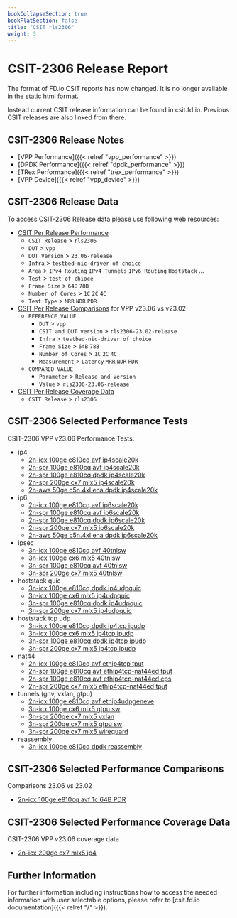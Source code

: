 ```yaml
---
bookCollapseSection: true
bookFlatSection: false
title: "CSIT rls2306"
weight: 3
---
```


# CSIT-2306 Release Report

The format of FD.io CSIT reports has now changed. It is no longer available
in the static html format.

Instead current CSIT release information can be found in csit.fd.io.
Previous CSIT releases are also linked from there.

## CSIT-2306 Release Notes

- [VPP Performance]({{< relref "vpp_performance" >}})
- [DPDK Performance]({{< relref "dpdk_performance" >}})
- [TRex Performance]({{< relref "trex_performance" >}})
- [VPP Device]({{< relref "vpp_device" >}})

## CSIT-2306 Release Data

To access CSIT-2306 Release data please use following web resources:

- [CSIT Per Release Performance](https://csit.fd.io/report/)
  - `CSIT Release` > `rls2306`
  - `DUT` > `vpp`
  - `DUT Version` > `23.06-release`
  - `Infra` > `testbed-nic-driver of choice`
  - `Area` > `IPv4 Routing` `IPv4 Tunnels` `IPv6 Routing` `Hoststack` ...
  - `Test` > `test of chioce`
  - `Frame Size` > `64B` `78B`
  - `Number of Cores` > `1C` `2C` `4C`
  - `Test Type` > `MRR` `NDR` `PDR`
- [CSIT Per Release Comparisons](https://csit.fd.io/comparisons/) for VPP
  v23.06 vs v23.02
  - `REFERENCE VALUE`
    - `DUT` > `vpp`
    - `CSIT and DUT version` > `rls2306-23.02-release`
    - `Infra` > `testbed-nic-driver of choice`
    - `Frame Size` > `64B` `78B`
    - `Number of Cores` > `1C` `2C` `4C`
    - `Measurement` > `Latency` `MRR` `NDR` `PDR`
  - `COMPARED VALUE`
    - `Parameter` > `Release and Version`
    - `Value` > `rls2306-23.06-release`
- [CSIT Per Release Coverage Data](https://csit.fd.io/coverage/)
  - `CSIT Release` > `rls2306`

## CSIT-2306 Selected Performance Tests

CSIT-2306 VPP v23.06 Performance Tests:

- ip4
  - [2n-icx 100ge e810cq avf ip4scale20k](https://csit.fd.io/report/#eNrtVstuwjAQ_JpwqRbZG4f00gM0_4FcZylRQ3BtEwFfX4OQNlFbiUpQLj74pRlrxzsayT5sHS09tS9ZscjKRYZlU8cpy-dPcXGtx1zMoLcWMJ_GnaOWtCfADhqzBynEO6GV9CyF-QTdr6CxCmbqDaQBCuvTKQ5vdEsoPsB1NXS1O5XA10uJb_UYrXeB0ahihPTkGBzJY5pdHwac30QzXzvSfCEqZyiQH4j5-W3MXjm9Id8cia_ErjBuYuMZkmZcJxzsAL00rKzOjH9yySaX_uaSvZ9LmLJ0vUv4qCxhytKtXLpjllTK0vUuqUdlSaUs3colzlJRTbqt25z_ekX1BWCVro4)
  - [2n-spr 100ge e810cq avf ip4scale20k](https://csit.fd.io/report/#eNrtVstOwzAQ_JpwQYvsjdNw4UDJfyDjbGlEmpq1iVS-HreqtIkAqUgtvfjgl2asHe9oJIe4ZXoO1D8U1bKolwXWXZumony8TQv3AUu1gNF7wPIu7Zh6soEABwieQSv1Sug13Wvl3sGOK-i8gYV5Ae2A4np_SiM42xOqN-ChhaHlfQl8Opb4Vk_Q9iMKmlTMkJFYwJk8ofn1bsL5TbTwLZOVC0m5QJHCRMzPbxP2iu2GQvdJciV1RXCXGi-QdvM6cecn6LFhdXNg_JNLPrv0N5f85VzCnKXTXcJrZQlzls7l0gWzZHKWTnfJXCtLJmfpXC5JlqrmZtjy5vDXq5ovlPOvWg)
  - [2n-spr 100ge e810cq dpdk ip4scale20k](https://csit.fd.io/report/#eNrtVkFOwzAQfE24oEXOxmm4cGjJP5CxFxo1Tc3aVCqvx60qbSLgEKmlFx_i2JpdzXhHIznEHdNLoP6pqFdFsyqw6Vxaimp5n37cB6zUAvbeA1YPacfUkwkEOEDwDKVS74S-pMdS2Q9w3m2g8xoW-hVKCxTXx1P6gjU9odoADw4Gx0cOfD5z_CAU1H1GQZOMCbInFnCiT8r8-jCq-VO1NBgmIx1JukCRwkjN75eT6jc2WwrdF0lLGovgNo1eoNJOeeLBj9DzxJr2VPFfPvns00yf_BV9wpynGT7hzfKEOU8X8-maedI5TzN80jfLk855uphPkqe6vRt2vD29--r2GxR2tCI)
  - [2n-spr 200ge cx7 mlx5 ip4scale20k](https://csit.fd.io/report/#eNrtVkFqwzAQfI17KVvstRyfemjqfwRV3jamsiNWqkny-iohsDZtD4akuehgWWJ2mdEOA_Jhx7TxZJ-zap3V6wzrro1LVr48xh9bj2W-gtE5wPIp7pgsaU-AA3jHgHn-QegKs69H0gF6u6-gcwpW6g0KAxS2p1P8vNGWMP8EHloYWj6R4OuF5AejoO1XEDTqmCEjsYAzgVLmtodJzd-ypUMzaWmJ2gUK5Cdyfr-dVL-z7sl3R5KWOBfBTRy-QIWZ84SDm6CXkdXNueLfnHLJqaVOuVs6hSlTS5zC-2UKU6au59RNM6VSppY4pe6XKZUydT2nJFNV8zDsuD-_AavmGw0uvhI)
  - [2n-aws 50ge c5n.4xl ena dpdk ip4scale20k](https://csit.fd.io/report/#eNrtl01OwzAQhU8TNmhQ7NQNGxYtuUdl4oFGTd2RbVqV0-NElSaBChWpJSy8yJ_ei2Yyn55G8WHncOWxfcrUMiuXmSwbE09ZsbiPF9d6WeRz2BOBLB7incMWtUeQFvTBg8rfUJBAq8GQ2UBDMxBKPL6AqAHDunuOh691izLfgLMGrHFdBfl8qvCtHKvmPbAamxgpe3QsjrpjG62PA8_ZntmsHWp2x7ZZCugHnZz_MHa_Or1F33wgv9IPhR11HPtArMeVwpEG6mleZdU7_oYRJUa_YkQ3YyRTji5mJCfKkUw5uhKjW-RoPkvb6AuhOJL_s4t-5kOJz8R7qOOTttClfOQk-Ukb6Dp8OD-qurM7t-3_i1T1CXgFjgk)
- ip6
  - [2n-icx 100ge e810cq avf ip6scale20k](https://csit.fd.io/report/#eNrtVstqwzAQ_Br3UrZIazvOpYcm_o-iypvG1HHUlWKafn2VEFibtpBC0lx00IsZsaMdBuTDlunZU_eYlYusWmRYtU2csvzpPi7ceczVDAbnAPOHuGPqyHgC7KG1H6CVeiV0muZa2XcwwwpaN4Nq_gLaAoX14RSHt6YjVG_AfQN9w4cSuDyV-FZP0GYXBI0qJshALOBEntDcej_i_CZa-IbJyIWoXKBAfiTm57cJe8VmQ779JLkSuyK4jY0XSNtpnbB3I_TUsKo-Mv7JJZdc-ptL7nouYcrS-S7hrbKEKUuXcumKWSpSls53qbhVloqUpUu5JFkq67t-y5vjX6-svwD4Z68S)
  - [2n-spr 100ge e810cq avf ip6scale20k](https://csit.fd.io/report/#eNrtVstqwzAQ_Br3UrZIazvOpYek_o-gypvG1HHUlWJIv75KCKxNW0ghaS466MWM2NEOA_Jhx7Ty1D1n5TKrlhlWbROnLF88xoU7j7maweAcYP4Ud0wdGU-APXjHoJV6I3Sa5lrZDzDDGlo3g2r-CtoChc3xFIe3piNU78B9A33DxxL4ci7xrZ6gzT4IGlVMkIFYwIk8obnNYcT5TbTwDZORC1G5QIH8SMzPbxP2ms2WfPtJciV2RXAbGy-QttM64eBG6LlhVX1i_JNLLrn0N5fc7VzClKXLXcJ7ZQlTlq7l0g2zVKQsXe5Sca8sFSlL13JJslTWD_2Ot6e_Xll_ASzUr94)
  - [2n-spr 100ge e810cq dpdk ip6scale20k](https://csit.fd.io/report/#eNrtVkFOwzAQfE24oEX2Jml64UDJP5CxFxo1TRfbVCqvx60qbSLgEKmlFx_i2JpdzXhHIznEnaeXQP1jUa-KZlVg07m0FOXTffr5PmCpFrBnBiwf0s5TTyYQ4ACBPWil3glZ01Ir-wGO3QY6XkCzfAVtgeL6eEpfsKYnVBvwg4PB-SMHPp85fhAK6j6joEnGBNmTF3CiT8p4fRjV_KlaGownIx1JukCRwkjN75eT6jdvthS6L5KWNBbBbRq9QNpOeeKBR-h5Yk17qvgvnzj7NNMnvqJPmPM0wye8WZ4w5-liPl0zT1XO0wyfqpvlqcp5uphPkqe6vRt2fnt699XtN68etKY)
  - [2n-spr 200ge cx7 mlx5 ip6scale20k](https://csit.fd.io/report/#eNrtVkFOwzAQfE24oEXJJqm5cGjJP5BxFhrhpNbaRC2vx60qbSLgEKmlFx_i2JpdzXhHI9mHHdOLJ_uU1ZtMbTJUXRuXrFzfxx9bj2W-gtE5wPIh7pgsaU-AA3jHgHn-TugKs1cj6QC93dfQuRWox1coDFDYHk_x80ZbwvwDeGhhaPlIgs9nkh-MgrafQdCoY4aMxALOBEqZ2x4mNX_Llg7NpKUlahcokJ_I-f12Uv3GuifffZG0xLkIbuLwBSrMnCcc3AQ9j0w1p4p_c8olp5Y65a7pFKZMLXEKb5cpTJm6nFNXzVSVMrXEqep2mapSpi7nlGSqbu6GHfenN2DdfAOqrL6W)
  - [2n-aws 50ge c5n.4xl ena dpdk ip6scale20k](https://csit.fd.io/report/#eNrtV8tOwzAQ_JpwQYvijVxz4UDJfyATLzRq6lq2KWq_vm5UaRPooUgJ5eBDXpqJdrKj0Sghbj29BuqeCrks1LJA1Zp0Kqrn-3TxXcCqXMDOOcDqId156kgHArSgvwLI8oOEE2Q1GGfW0LoFCCke30A0QHF1ek5HaHRHWK7BWwPW-NMEfDlP-DGOUfMZGU0iRsiOPIMjdUxzq_2Ac1Ezk7Unzewkm6FIYaDk8ocx-93rDYX2QPxKvxRmNGntA7AZT4p7N0DP-1J1z_gbj1z26Fceudk8wpyjqz3CG-UIc44m8miOHKncRt8dUv-pi1Ruosn8mSs_uYWu9Qdvkp_cQNP4w_mR9Z3d-k3_XyTrI3nWjpE``)
- ipsec
  - [3n-icx 100ge e810cq avf 40tnlsw](https://csit.fd.io/report/#eNrtmEtuwyAQQE_jbqqpbIzjbLpI6ntUBE8SJH8oUDfu6YvdSNiqKrVVsLtg449mgIGnJ43QplX4rLF6jLJ9lO8jkovSPqJ0d29fqtIkjTfQSQkkfbBfCitkGiFtQPALJHF8QiIT3CYxfwHWHYGrXpoWkizZHiDhgOYsJBVSI6exaSr9Bvb_MEwiGgMMNck2J15DU6phZfJ0XflLGS5avhoXtcXNIh0qF5xV7dLkuXc53-7F5TOFzA343KKLGtSTen66YTf-qFiNWryjm2Q8PpfBLaZJkM_XNr2cRK_nmBdjxrpMZWB6E6bSM1MSPPXAlKzqKQmeLs7Ut6c0eOqBKV3VUxo8XZypP09FLS6h7f0r0uH0_lvX-2uiQdKbEPXsaGh5PRAlazoaGt7FiXp2NLS7HojSNR0Nze7iRJ2jWXHXtKoe73qz4gMoCiw-)
  - [3n-icx 100ge cx6 mlx5 40tnlsw](https://csit.fd.io/report/#eNrtmM1OhDAQgJ8GL2YMlMJ68eDKexi2jLtN-GnauoJPb8FNBmJM1GzBQy_8ZKbttF--ZFJjO43PBuuHKNtHu33EdrJyjyh9vHUvXRuWxjmclQKW3rkvjTWWBiFtQYoekjg-IlOJ6POqh6buMxB6ULaDJEvuD5AIQHuSiktlUPDYtrV5A_d_GCeRrYUSDcvyo2igrfS4Mnu6rPylDIpWr5airrhF5IyagouqKU2dBsr5di-UX2osacDnFilq0czq-emGafyLLhs08h1pkun4KEM4TLOgWK5tBzWLXs5xV0wZ2zJVgelVmCrPTFnw1ANTtqmnLHi6OlPfnvLgqQemfFNPefB0dab-PJWN7EPb-1ek4-n9t67310SDpFch6tnR0PJ6IMq2dDQ0vKsT9exoaHc9EOVbOhqa3dWJkqNZcdN2upnuerPiA78JNZ4)
  - [3n-spr 100ge e810cq avf 40tnlsw](https://csit.fd.io/report/#eNrtmM1OhDAQgJ8GL2YMLWXZiwdX3sOUMrvbhJ_aVhSfXsBNCjEmarbgoRd-MtN22i9fMqmxrcYng9V9lB6i7BDRTJbDI0oeboeXrgxN4h10SgFN7oYvjRVyg5A0BRilgcTxCakiuCexeAbeHUHoXtkWSEr2BRABaM9SMakMChbbpjKvMPwX4yyyscDR0HR3EjU0pR6Xpo-Xpb_U4aLli3XRobpFpEPtgouyXZo69y7n-824AVwjdyM-9-iiFs2soJ_u2I0_al6jke_oJpnOz2WIAdQsKJZr217NopeDzPIpY2OqKlC9DlXlmyoNrvqgSrd1lQZX16fq3VUWXPVBlW3rKguurk_Vo6uylm-hBf4z1PH4_l0H_GumQdTrMPXtaWh_fTClm3oamt_1mfr2NLS-PpiyTT0Nje_6TJ2naX7TtLqe7oDT_ANkjjcG)
  - [3n-spr 200ge cx7 mlx5 40tnlsw](https://csit.fd.io/report/#eNrtmM1OxCAQgJ-mXsyYlsLWi4dd-x6GpeMuSX8IYG19etu6CW1MjMZFPHDpT2aAgS9fMsHYTuOTwfohYYekOCSkkNX0SPL97fTStSF5uoNeKSD53fSlsUZuEPKWg1EaSJqekKhMDEWP3EJTDwyEHpXtIGPZ_REyAWjPUlGpDAqa2rY2rzD9H-d5ZGuBoyFsdxINtJWeFyePl8U_VeKi1Yt10am-TaRH7YKbwl2aOo8u56vtuCFcI3djPnbpohbNqqTv7tmNf9a8QSPf0E2ynKDLEBOsVVBs17ajWkUvR1mUS0ZwsiqSvRZZ5Z8sic76IUtCO0uisyHI_oGzNDrrhywN7SyNzoYg69VZ2cghtsa_ADsf4D_sjH_MNQp7La7-fY1tsR-uJLCvsSkOwdW_r7El9sOVBvY1NsQhuDpfWXnTdrpZ7oxZ-Q4xpFRe)
- hoststack quic
  - [3n-icx 100ge e810cq dpdk ip4udpquic](https://csit.fd.io/report/#eNrlVctOwzAQ_JpwQYtsh5BeOLTkP5BjL8Sq27hep6J8PW5UsYmg1x6ai21pZvY1WplSH_Gd0L8W1aaoN4Wqnc1HUa4f8xU9qVK8wDEEUOVTfkX0qAmh3IMzXyCF-EQVJK6kMAewwW6h6ylR0mYLUq1EC9IApg5ceB5sOAzOtOcAOSSaroc20Dmfervk-5OcUTskRrN-hhwxMjirlWmhOzHnegcs0BE1K34bY0JCmtR0vU1WfES9Q3LfyLJxTMww2ZIJaObZ0ilM0Mv06mZk3Mg_Mtpj5nspaAE-_tfunfq5LDvv2c1lLeeNd7NqHvZ93I1_ZtX8ALrmCdg)
  - [3n-icx 100ge cx6 mlx5 ip4udpquic](https://csit.fd.io/report/#eNrlVUFuwyAQfI17qbYCXMe99NDE_4gw3taoOKYsjpy-vsSKurbaXHNwLoA0M8zujhAU-4B7QveaFdus3GaqtE1asvztMW3BkcrFBo7eg8qf0imgQ00I-QGsGUEK8YHKSzNumhE6NxbQ9hQpavMJUr2IGqQBjC1Y_zw0_muwpj7r041o2h5qT2c7tbvY_fFmtBkio0m_QI4YGFyUyjTfnphztQHm64CaBb99MSEizUq63iUr3oPukOw3smyaEjNMCmQGmqVbPPkZehleWU2M26RHRjuUwjgpaP0p_tftOtO8qzBXnOVdPcwbv8uiejj0oZv-yqL6AfuHCcg)
  - [3n-spr 100ge e810cq dpdk ip4udpquic](https://csit.fd.io/report/#eNrlVctugzAQ_Bp6qbayTSm59NCU_4iMvS0oJGy8JlLy9XVQ1AX1ccwhXGxLM7Ov0coc-4Abxu41K9ZZuc5M2fp0ZPnbY7pCxyZXL3AkApM_pVfADi0j5PsamAJopT7RkMaVVu4AnvwWmp4jR-u2oM1K1aAdYGygpefB02FoXX2JkGKia3qoiS8Jzfs14Y_sgvohCpr0M-SIQcBZsUKj5iScf1oQhQ1oRfLdmRAi8qSov_sUxUewO-T2jCIb5yQMl0yZgG6eLZ5ogl7HV1Yj41YOsrMdJn6nFS_Byd_6vVdHF2boXfu5sAW98X4W1cO-D7vx7yyqL3lpDXA)
  - [3n-spr 200ge cx7 mlx5 ip4udpquic](https://csit.fd.io/report/#eNrlVctugzAQ_Bp6qbayTQi99JCU_4iM2RZUE1yvQUm-Pg6KsqA-jjmEi21pZvY1WplC53FHaN-SbJvk20TlTRWPJN08x8tbUqlYw-AcqPQlvjxa1ISQ7jWQ86CE-ETlpDnkA-oArT1kUHcUKGjzBVK9ihKkAQw1NG7VV-67b0x5CRGDoqk7KB1dMqr3a8Yf6Rmt-sBo1M-QAT2Ds2qZ5uojc_7rgSXao2bNrTUmBKRJVX83yooPr1uk5oQsGwfFDBNtmYBmni0c3QS9zi8vRsbdPCSjLUphrBS0CC9_a_hhPV2apY_t6NKW9M47mhVP-8634x-aFWchkBQI)
- hoststack tcp udp
  - [3n-icx 100ge e810cq dpdk ip4tcp ipudp](https://csit.fd.io/report/#eNrlVctOwzAQ_JpwQYv8aBouHCj5D-TYWxLVbYzXrShfjxtVbCJUeoJDc7Etz4x3xyPLlPqIr4T-qShXRbUqVNW5PBT6-T5P0ZPSYgmHEEDph7yK6NEQgt5BZz9ACvGGKkh8lMK-gwtuA21PiZKxG5CLpWhAWsDUQhcWyYbmJPYu5HN64_ImxrWGJtCpqHo5F_3RAaNunxjNfU2QA0YGJw0zLbRH5ly2wQIT0bDi2x0TEtKopyteWbaOZovUfSJrhwtjhs3hjEA7LZmOYYSer7CqB8Y_JEnWeJTWS0FzCfQ3y7eR697N54Ve8nozSc7thV6x_Pe5lvXdro_b4S8t6y_g7REe)
  - [3n-icx 100ge cx6 mlx5 ip4tcp ipudp](https://csit.fd.io/report/#eNrlVcFuwyAM_ZrsMnkC0iSnHdblPyYC7hKNNAjTKt3Xj0bVnGjqeuqluQDiPWM_P1lQHAJ-ELrXrNhm1TZTVWfTkuVvz2kLjlQuSjh6Dyp_SaeADjUh5HvozAhSiE9UXpqxtCP0biygHShS1OYL5KYUDUgDGFvo_CYa35xjnfXpmUHbdIlhl0Pj6ZxTvV9y_imAUXuIjKayFsgRA4OLepnm2xNzrqpgvg6oOeBXHBMi0qykG1I5bBd0j9R9I8dO_WKGSdbMQLNMGU9-hl46WNUT4_4-ktEOpXFS0Ers_E_xQ7h6sKuZzmtSH8XHlU3nDcX3d7Won_ZD6Kc_tKh_AANWEQ4)
  - [3n-spr 100ge e810cq dpdk ip4tcp ipudp](https://csit.fd.io/report/#eNrlVUFuwyAQfI17qbYCO4576SGp_1Fh2NRWSLxlSaT09SVW1LVVNTm1h_gCiJlhdxghOPYB3xj9S1aus2qd5VXn0pAVq8c0Bc95oZZwJIK8eEqrgB4NIxT7BpgCaKXeMSeNz1rZD3DkttD2HDkauwW9WKoGtAWMLXS0iJaas9o7Sgf1xqVNDJsCGuJz1fz1UvVHC4K6QxQ0NTZBjhgEnHQsNGpPwrniQxQmoBHJtz0hRORRUzfMimwTzA65-0TRDjcmDJviGYF2WjKeaIRe7rCqB8Z_ZMnWeNTWa8WzifSa5ztJ9uBm9Ep_M3s_Wc7uld7w_PfJlvXDvg-74U8t6y_oFxS2)
  - [3n-spr 200ge cx7 mlx5 ip4tcp ipudp](https://csit.fd.io/report/#eNrlVUFuwyAQfI17qbbCEMenHpr6HxWGTW0Vx4glVpLXh1hR11bV5NQe4gsgZobdYYSg2Af8IHSvWbHJyk0my9amIVNvz2kKjqQSaxi8B6le0iqgQ00IaqeBfAApxCdKn5tDOaCO0LlDAU1PkaI2X5Cv1qKG3ADGBlq_isbXF7mzPp3Ua5s2MWwV1J4uZeX7teyPHhi1-8ho6myGDBgYnLXMNN8cmXPLCEt0QM2ab39MiEiTru64Zdk26A6pPSFrxytjhkkBTUAzLxmPfoJeL7GsRsa_pElGO8yNywUtJ9Rbph8l271d0kv9ze0Dpbm8l3rH9N9nW1RPuz50499aVGf85RtO)
- nat44
  - [2n-icx 100ge e810cq avf ethip4tcp tput](https://csit.fd.io/report/#eNrtVl1PhDAQ_DX4Ytb0gxZ88MGT_2G4sickd9za9ojnr7ecJIUoiYlGI-GllM4su9PJJDh_tPjocH-XqE2SbRKRNVVYEnl_HR5274RkGjoiEPIm7CzusXQIooXGvABn7AkFccw5M89QdjtoKO2Pt8ANoK_DqzfUn277upozkQJpCU6nigvwdPLQVrZvKh6Gph8miGh18hENc02QDm0EJwNHGtXnEWdORuSXFstYEHREyKMbDfNFsbF8Z8sDuuYV4zf6i4sEE8wZYWba2Z9phA5XmBUXxp85SauT33WSft9JLfNBHWdS8Nulx_JzvctJ5oyftPr5L_OplZL6XV_KRZ7pfNn5nNG7mHzO-Umrnz-aT1VctUd7uPzbquINdw_s1g)
  - [2n-spr 100ge e810cq avf ethip4tcp-nat44ed tput](https://csit.fd.io/report/#eNrtVl1PhDAQ_DX4Ytb0gxZ88MGT_2Eq7AkJx61tj-T89ZaTpBAlMdFoJLwAZabdnZ1MUuePFh8dtneJ2iXZLhFZU4VHIu-vw8u2TkimoScCIW_Cl8UWjUMQHTiywBl7RkEcc87KFzD9HhpKh99PwEtAX4elLwk649MUK6g5EymQluB0qrgATycPXWWHouJhLPqhg4hWJx_R0NcM6dFGcNZwpFF9nnCWZES-sWjihiAnQh7dpJkvio3b99Yc0DWvGM8YBhcJZTBngpXzyv5ME3QcYVZcGH_mJG1OftdJ-n0ntcxHdZxJwW_XHsvP9a4nmQt-0ubnv8ynVkrqd30pF3mm83Xnc0HvavK55Cdtfv5oPlVx1R3t4XK3VcUbnCbrMg)
  - [2n-spr 100ge e810cq avf ethip4tcp-nat44ed cps](https://csit.fd.io/report/#eNrtlt1KxDAQhZ-m3shI_lsv9sK17yGxnbWFbndMYmF9euNaSItdEBTFsjdNy5l05uTjQHw4OHzw2G0yvc3ybSbyto6PTN5dx8V1XkhmYCACIW_im8MOrUcQPXhywBl7QkEcC86qZ7DDDlpSYNQj8AowNPErVAS9DUphDQ1nQgEZCd4ozQVU5KGv3XtLcT-2_NQ_qfVLSGqcaqYM6JI4GzeVUXOc1JwzkeqtQ5s2RDdJCugnw3zNa9q9c3aPvn3F9It4akmvIpgk8WreNxxpoo4HmJenij-iSBeK36NIv07RyGK0xpkU_HblcVy0u5ZELrOkC8v_l0ujtTQf5hQXRW6KVedy2e5KcnmGJV1Y_mAudXnVH9z-dIfV5RtGI-MK)
  - [2n-spr 200ge cx7 mlx5 ethip4tcp-nat44ed tput](https://csit.fd.io/report/#eNrtlt1qhDAQhZ_G3pQp-THRXvSiW9-jpDqtgrpDkpXdPn2zWyFKKxRaWCre-MOZcebk44DO7y0-O2wfErVLsl0isqYKl0Q-3oabbZ2QTMNABELehSeLLRqHIHpwZEEw9oaCeHnMBjQeuvaooKEUOGMvwEtAX4dXXxL0xqcpVlBzJlIgLcHpVHEBng4e-sqex4qnceyXHaJaHXxUw2YzZUAbxdnKsYzq06Rm2UjsMBZNbAmGouTRTdb5od3Y_mpNh655x_iN89HFgjIAmmjlfLI_0UQdDzErLhVXpEkbzd_TpGvQ1DIf_XEmBb9ffzy_d7ymhC4wpY3pv82pVkrqT4cpF3mm87XndMHxinK6xJQ2pn-cU1Xc9HvbXf55VfEBRW_56g)
- tunnels (gnv, vxlan, gtpu)
  - [2n-icx 100ge e810cq avf ethip4udpgeneve](https://csit.fd.io/report/#eNrtmFFrgzAQxz-Nexk3TIxxL3to5_coVq-tYNMsidL20y8W4XRjsIexQtIXI_7vcnf580OIdSeDG4vdW5Kvk2Kd8KJt_CPJVs9-MZ3lWSph0Bp49uLfDHZYWQSuoK3PwNJ0j1wzfGVp_QHVsINWi43rlcLOghRbYDWgO_ivMK19o_eocEBg0geOCdtxS9WYsTJ_nyp_a4PUpnek-uYWyoCGxEXXFKYPl1nMT7NQfGWwooTZiBTi0M6a-tXIlLwz1RFte0XawZ8d6bW3iSRWL8u6i56p0zkW5S3ivp7qh6d_4qm-r6fxYRo6pfFBGjijPI_vZ7qcOUROv7iqH66GwKqIjlQROKciOkpF4IzK-CCVoVMq48NU_ienefmkTuZ4u0vKy0_aCie_)
  - [3n-icx 100ge cx6 mlx5 gtpu sw](https://csit.fd.io/report/#eNrtlkFugzAQRU9DN9VUYAysumjCPSJipgmScUa2SUlPXxNFGlDbRao02XiDkf-3Z-ynL9n5g8WNQ_2aFKukWiWi6trwSfK35zBY7USelnAkApG_hD-LGhuHkBvo1AhZmu5QUKbGsh2h12MBHcmNH4xB7aCUW8gUoN-H2Z2nwX1M-nbawbR2KiTWl0LfqrLaDp7V0MtCOaJlcdEk22h_Ys-vrbO_sdjwgtmJ2OLRzZr66YTsfbdNj677RF4QboZ1FSCwlKllFX-imXq5tqo-O-5KjCKxvxCj_ycmYsauIyYenTERM3ZLYnfImIwZu46YfHTGZMzYLYlxxor6yRxsf34zFvUXjV3cHg)
  - [3n-spr 200ge cx7 mlx5 vxlan](https://csit.fd.io/report/#eNrtVcFuwjAM_Zrugjy1KaUnDrD-B0pTDyqlwXJCVfb1BKjkVtN24YCEuCRRnl_s5ycrPhwZdx7tOim2SblNVNk2cUnyzSJubL3K0xX0RKDyz3hitKg9Qu40eGJQabpHRZkZyh51gM4OBbS03IWTc2g9rJY1ZAYwHOJtP1jtwKq6qeMjnTaWHbiGrxnV15jxV3pBm1MQNBY1Q3pkAWfVShgdzhLznwahaEYtnIk0CQnoJ3X9LVUY36w79O0PCi02SnATbREoM_Nc4UwTdOxfWd0inuMhvT18yEN6joeDuQp78Qm8i3yp2Rt9o7dvD89bUX24I3e3_6-oLg1S_ds)
  - [3n-spr 200ge cx7 mlx5 gtpu sw](https://csit.fd.io/report/#eNrtlsGKgzAQhp_GvSyzaIz1tIft-h4l1dlWiOmQRLft0zeWwii7LHQp0kMuRvz_cSb5-CHOHyxuHOr3pFgn5ToRZduER5J_vIbFaifydAUDEYj8LbxZ1KgcQm4UOLIg0nSHgrL6WA6oPHT6WEBLcuN7Y1A7WMktZDWg34evO0-9-x717fgT09ixl_i89frRmNWm96yGcWbKgJbF2Zxso_2JPX9NzyXKouKayabY4tFN5vptk-z9sqpD156RC8LhsF4HFCxl9byLP9FEvZ1cWV0dS3OjyO2f3GgRbiLm7W5u4gnyJmLeHsxtmbzJmLe7ucknyJuMeXswN85bUb2Yg-2u98qiugCXaut-)
  - [3n-spr 200ge cx7 mlx5 wireguard](https://csit.fd.io/report/#eNrtl0FugzAQRU9DN5Ur24TCpouk3CNy8DRBMo41NiTp6WNQpAFVqrqoGinuBhD_DzPjr7fAhyPC1oN5y4pNVm4yWbY6XrJ8_RxvaLzM-SsbnGMyf4lPCAaUB5ZbxbxDJjnfg3SiOZcDqMA6cy5Y61bb0FsLxjNRiGrHRMMgHOL7XrtTi7DvFWrBOQ_W-NNYsBu_ajWOzeX7rfmXSUjVfSA1zrdQBkASF4OTzR0u5PluHSpRCIpqZluSJYCfzfWDnan0A1UHvv0Eqp8OjxxNDGsmNsu24eJm6u0oy3py3D1Z95_sbyXr7pxsgsgmQWyCwCbAa3K0JsBqcqQ-PqdVapxWj89plRqn1R9zWtRP9ojd9O9a1FdcSTlU)
- reassembly
  - [3n-icx 100ge e810cq dpdk reassembly](https://csit.fd.io/report/#eNrtVkFugzAQfA29VFthAyGXHpLyjwrMNrEKxvW6aenr69BIC6p6qUTCgYttecar2R2NZPKdw2fC5jHK9lG-j2Su67BEye4-bK4hmcQbOFkLMnkIJ4cNloSQGNDqE0QcH1BagVsRqzeobf0KyvXWdyAysa1AKEB_1DbVllAFeuxNQx8QbqpzHW08lEgy2xxUG6qXRNhWTQ-mdmcd8umi45coRut3z2iQOkFO6Bic9MA0e-yZ83dn_KAMQvnFT8OMeqSRoH-1z8VeXNki6S_kisNkmaGChSNQTYX43o7Qy1TzYmAsyW-7-j2D33Zuv-Wa7-v6LW-bb7nme0l-z57vdM33df1Ob5vvdM33kvzmfGfFnelcO_zTs-IbpihUvQ)

## CSIT-2306 Selected Performance Comparisons

Comparisons 23.06 vs 23.02
- [2n-icx 100ge e810cq avf 1c 64B PDR](https://csit.fd.io/comparisons/#eNqNkEsOgjAQhk-DG1JTioAbFyoHMMYLNGUwJFDqtBD19LY8LCQuTJq0M_83j_4aahAGikOQnQKWIZSAIAXYdxAfwzGrwUzxDTsrncMh6SqrVq7QoptRe_VKuWDkrdIDehFrzWKaEhZvKSNou3ENHq9kidzTTJJKPElE6R2YimAfUfEgvC99hWjxu3bidonOLkzySS-x0dV7jaS704ox5qXWxCW_TkQ2nHlWozj-4ZKleANm-XFvxIj0vO7gty_p0pdh_ka22Bzcakn-AeXRdNc)

## CSIT-2306 Selected Performance Coverage Data

CSIT-2306 VPP v23.06 coverage data
- [2n-icx 200ge cx7 mlx5 ip4](https://csit.fd.io/coverage/#eNpVjsEOwiAQRL8GLwaDi5RTD9b-hyG4sSRICSDSv29JD9TLJjNvZjMRLepkZtcTORCQwcbtEn4_7wI466oBj2q8vqnR7P0fyRgaBH5hHQ3bdxWxxfy0HDKOGl0oMPZG8FddZEaV6McW0RoqoGoV429VyPEUp_n3tCqh00tPRN1-tGpKjCsrcD2n)

## Further Information

For further information including instructions how to access the needed
information with user selectable options, please refer to
[csit.fd.io documentation]({{< relref "/" >}}).
